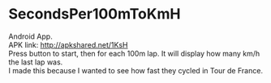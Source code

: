 # SecondsPer100mToKmH
Android App. <br/>
APK link: http://apkshared.net/1KsH <br/>
Press button to start, then for each 100m lap. It will display how many km/h the last lap was. <br/>
I made this because I wanted to see how fast they cycled in Tour de France.
